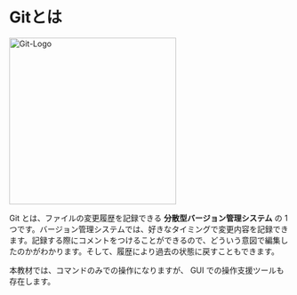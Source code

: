 # Gitとは

<img src="@/assets/text/img/Git-Logo-2Color.png" alt="Git-Logo" width="300px">

Git とは、ファイルの変更履歴を記録できる **分散型バージョン管理システム** の 1 つです。バージョン管理システムでは、好きなタイミングで変更内容を記録できます。記録する際にコメントをつけることができるので、どういう意図で編集したのかがわかります。そして、履歴により過去の状態に戻すこともできます。

本教材では、コマンドのみでの操作になりますが、 GUI での操作支援ツールも存在します。